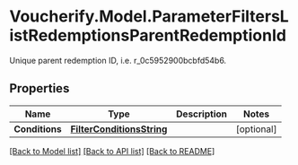 # Voucherify.Model.ParameterFiltersListRedemptionsParentRedemptionId
Unique parent redemption ID, i.e. r_0c5952900bcbfd54b6.

## Properties

Name | Type | Description | Notes
------------ | ------------- | ------------- | -------------
**Conditions** | [**FilterConditionsString**](FilterConditionsString.md) |  | [optional] 

[[Back to Model list]](../../README.md#documentation-for-models) [[Back to API list]](../../README.md#documentation-for-api-endpoints) [[Back to README]](../../README.md)


